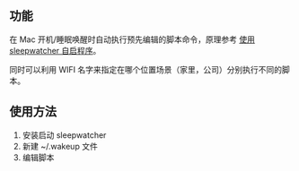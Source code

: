 ## 功能
在 Mac 开机/睡眠唤醒时自动执行预先编辑的脚本命令，原理参考 [使用 sleepwatcher 自启程序](http://fuzhii.com/2017/10/09/Mac-sleepwatcher/)。

同时可以利用 WIFI 名字来指定在哪个位置场景（家里，公司）分别执行不同的脚本。

## 使用方法

1. 安装启动 sleepwatcher
2. 新建 ~/.wakeup 文件
3. 编辑脚本